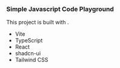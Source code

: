 ### Simple Javascript Code Playground

This project is built with .

- Vite
- TypeScript
- React
- shadcn-ui
- Tailwind CSS
